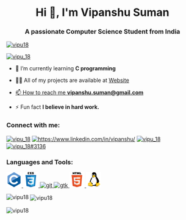 <h1 align="center">Hi 👋, I'm Vipanshu Suman</h1>
<h3 align="center">A passionate Computer Science Student from India</h3>

<p align="left"> <a href="https://github.com/ryo-ma/github-profile-trophy"><img src="https://github-profile-trophy.vercel.app/?username=vipu18" alt="vipu18" /></a> </p>

<p align="left"> <a href="https://twitter.com/vipu_18" target="blank"><img src="https://img.shields.io/twitter/follow/vipu_18?logo=twitter&style=for-the-badge" alt="vipu_18" /></a> </p>

- 🌱 I’m currently learning **C programming**

- 👨‍💻 All of my projects are available at <a href="vipanshu.netlify.app" target="blank">Website

- 📫 How to reach me **vipanshu.suman@gmail.com**

- ⚡ Fun fact **I believe in hard work.**

<h3 align="left">Connect with me:</h3>
<p align="left">
<a href="https://twitter.com/vipu_18" target="blank"><img align="center" src="https://raw.githubusercontent.com/rahuldkjain/github-profile-readme-generator/master/src/images/icons/Social/twitter.svg" alt="vipu_18" height="30" width="40" /></a>
<a href="https://linkedin.com/in/https://www.linkedin.com/in/vipanshu/" target="blank"><img align="center" src="https://raw.githubusercontent.com/rahuldkjain/github-profile-readme-generator/master/src/images/icons/Social/linked-in-alt.svg" alt="https://www.linkedin.com/in/vipanshu/" height="30" width="40" /></a>
<a href="https://instagram.com/vipu_18" target="blank"><img align="center" src="https://raw.githubusercontent.com/rahuldkjain/github-profile-readme-generator/master/src/images/icons/Social/instagram.svg" alt="vipu_18" height="30" width="40" /></a>
<a href="https://discord.gg/vipu_18#3136" target="blank"><img align="center" src="https://raw.githubusercontent.com/rahuldkjain/github-profile-readme-generator/master/src/images/icons/Social/discord.svg" alt="vipu_18#3136" height="30" width="40" /></a>
</p>

<h3 align="left">Languages and Tools:</h3>
<p align="left"> <a href="https://www.cprogramming.com/" target="_blank" rel="noreferrer"> <img src="https://raw.githubusercontent.com/devicons/devicon/master/icons/c/c-original.svg" alt="c" width="40" height="40"/> </a> <a href="https://www.w3schools.com/css/" target="_blank" rel="noreferrer"> <img src="https://raw.githubusercontent.com/devicons/devicon/master/icons/css3/css3-original-wordmark.svg" alt="css3" width="40" height="40"/> </a> <a href="https://git-scm.com/" target="_blank" rel="noreferrer"> <img src="https://www.vectorlogo.zone/logos/git-scm/git-scm-icon.svg" alt="git" width="40" height="40"/> </a> <a href="https://www.gtk.org/" target="_blank" rel="noreferrer"> <img src="https://upload.wikimedia.org/wikipedia/commons/7/71/GTK_logo.svg" alt="gtk" width="40" height="40"/> </a> <a href="https://www.w3.org/html/" target="_blank" rel="noreferrer"> <img src="https://raw.githubusercontent.com/devicons/devicon/master/icons/html5/html5-original-wordmark.svg" alt="html5" width="40" height="40"/> </a> <a href="https://www.linux.org/" target="_blank" rel="noreferrer"> <img src="https://raw.githubusercontent.com/devicons/devicon/master/icons/linux/linux-original.svg" alt="linux" width="40" height="40"/> </a> </p>

<p><img align="left" src="https://github-readme-stats.vercel.app/api/top-langs?username=vipu18&show_icons=true&locale=en&layout=compact" alt="vipu18" /></p>

<p>&nbsp;<img align="center" src="https://github-readme-stats.vercel.app/api?username=vipu18&show_icons=true&locale=en" alt="vipu18" /></p>

<p><img align="center" src="https://github-readme-streak-stats.herokuapp.com/?user=vipu18&" alt="vipu18" /></p>
